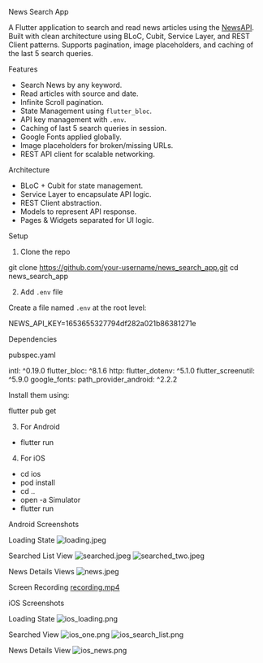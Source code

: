 News Search App

A Flutter application to search and read news articles using the [NewsAPI](https://newsapi.org/v2/everything). Built with clean architecture using BLoC, Cubit, Service Layer, and REST Client patterns. Supports pagination, image placeholders, and caching of the last 5 search queries.


Features

- Search News by any keyword.
- Read articles with source and date.
- Infinite Scroll pagination.
- State Management using `flutter_bloc`.
- API key management with `.env`.
- Caching of last 5 search queries in session.
- Google Fonts applied globally.
- Image placeholders for broken/missing URLs.
- REST API client for scalable networking.



Architecture

- BLoC + Cubit for state management.
- Service Layer to encapsulate API logic.
- REST Client abstraction.
- Models to represent API response.
- Pages & Widgets separated for UI logic.


Setup

1. Clone the repo


git clone https://github.com/your-username/news_search_app.git
cd news_search_app


2. Add `.env` file

Create a file named `.env` at the root level:

NEWS_API_KEY=1653655327794df282a021b86381271e


Dependencies

pubspec.yaml

intl: ^0.19.0
flutter_bloc: ^8.1.6
http:
flutter_dotenv: ^5.1.0
flutter_screenutil: ^5.9.0
google_fonts:
path_provider_android: ^2.2.2

Install them using:

flutter pub get

3. For Android

- flutter run

4. For iOS

- cd ios
- pod install
- cd ..
- open -a Simulator
- flutter run


Android Screenshots

Loading State
![loading.jpeg](screenshots/screenshots_android/loading.jpeg)


Searched List View
![searched.jpeg](screenshots/screenshots_android/searched.jpeg)
![searched_two.jpeg](screenshots/screenshots_android/searched_two.jpeg)

News Details Views
![news.jpeg](screenshots/screenshots_android/news.jpeg)

Screen Recording
[recording.mp4](screenshots/screenshots_android/recording.mp4)


iOS Screenshots

Loading State
![ios_loading.png](screenshots/screenshots_ios/ios_loading.png)

Searched View
![ios_one.png](screenshots/screenshots_ios/ios_one.png)
![ios_search_list.png](screenshots/screenshots_ios/ios_search_list.png)

News Details View
![ios_news.png](screenshots/screenshots_ios/ios_news.png)






